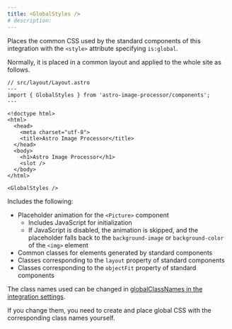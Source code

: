 ```yaml
---
title: <GlobalStyles />
# description:
---
```


Places the common CSS used by the standard components of this integration with the `<style>` attribute specifying `is:global`.

Normally, it is placed in a common layout and applied to the whole site as follows.

```astro ins={3,18}
// src/layout/Layout.astro
---
import { GlobalStyles } from 'astro-image-processor/components';
---

<!doctype html>
<html>
  <head>
    <meta charset="utf-8">
    <title>Astro Image Processor</title>
  </head>
  <body>
    <h1>Astro Image Processor</h1>
    <slot />
  </body>
</html>

<GlobalStyles />
```

Includes the following:

- Placeholder animation for the `<Picture>` component
    - Includes JavaScript for initialization
    - If JavaScript is disabled, the animation is skipped, and the placeholder falls back to the `background-image` or `background-color` of the `<img>` element
- Common classes for elements generated by standard components
- Classes corresponding to the `layout` property of standard components
- Classes corresponding to the `objectFit` property of standard components

The class names used can be changed in [globalClassNames in the integration settings](/astro-image-processor/configuration/reference/#globalclassnames).

If you change them, you need to create and place global CSS with the corresponding class names yourself.
